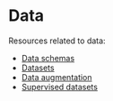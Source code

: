 # Data

Resources related to data:

- [Data schemas](schemas.mdx)
- [Datasets](datasets.md)
- [Data augmentation](augmentation.md)
- [Supervised datasets](supervised-datasets.md)
